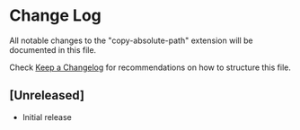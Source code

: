 # Change Log

All notable changes to the "copy-absolute-path" extension will be documented in this file.

Check [Keep a Changelog](http://keepachangelog.com/) for recommendations on how to structure this file.

## [Unreleased]

- Initial release